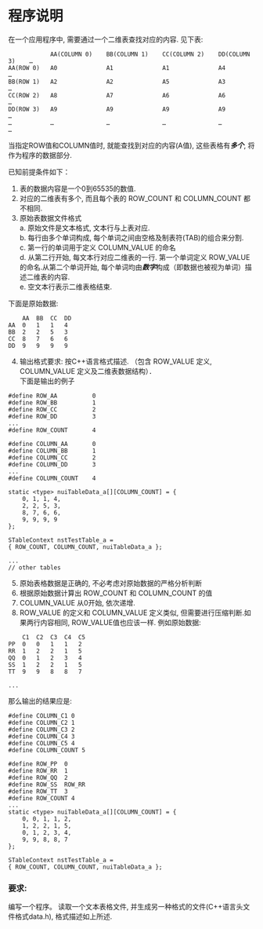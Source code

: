 # 程序说明

在一个应用程序中, 需要通过一个二维表查找对应的内容. 见下表: 
```  
            AA(COLUMN 0)    BB(COLUMN 1)    CC(COLUMN 2)    DD(COLUMN 3)	…   
AA(ROW 0)	A0	            A1	            A1	            A4              …   
BB(ROW 1)	A2	            A2	            A5	            A3              …   
CC(ROW 2)	A8	            A7	            A6	            A6              …   
DD(ROW 3)	A9	            A9	            A9	            A9              …   
…	        …	            …	            …	            …               …
```
当指定ROW值和COLUMN值时, 就能查找到对应的内容(A值),  这些表格有***多个***, 将作为程序的数据部分.

已知前提条件如下：
1.	表的数据内容是一个0到65535的数值.
2.	对应的二维表有多个, 而且每个表的 ROW_COUNT 和 COLUMN_COUNT 都不相同.
3.	原始表数据文件格式    
    a.	原始文件是文本格式, 文本行与上表对应.    
    b.	每行由多个单词构成, 每个单词之间由空格及制表符(TAB)的组合来分割.    
    c.	第一行的单词用于定义 COLUMN_VALUE 的命名    
    d.	从第二行开始, 每文本行对应二维表的一行. 第一个单词定义 ROW_VALUE 的命名.从第二个单词开始, 每个单词均由***数字***构成（即数据也被视为单词）描述二维表的内容.    
    e.	空文本行表示二维表格结束.    

下面是原始数据:    
```
    AA  BB  CC  DD    
AA	0   1   1   4    
BB	2   2   5   3    
CC	8   7   6   6    
DD	9   9   9	9    
```

4.	输出格式要求:
按C++语言格式描述. （包含 ROW_VALUE 定义, COLUMN_VALUE 定义及二维表数据结构）．     
下面是输出的例子

```
#define ROW_AA		    0
#define ROW_BB		    1
#define ROW_CC		    2
#define ROW_DD		    3
...
#define ROW_COUNT       4

#define COLUMN_AA       0
#define COLUMN_BB       1
#define COLUMN_CC       2
#define COLUMN_DD       3
...
#define COLUMN_COUNT    4

static <type> nuiTableData_a[][COLUMN_COUNT] = {
    0, 1, 1, 4,
    2, 2, 5, 3,
    8, 7, 6, 6,
    9, 9, 9, 9
};

STableContext nstTestTable_a =
{ ROW_COUNT, COLUMN_COUNT, nuiTableData_a };

...
// other tables

```
5.	原始表格数据是正确的, 不必考虑对原始数据的严格分析判断
6.	根据原始数据计算出 ROW_COUNT 和 COLUMN_COUNT 的值
7.	COLUMN_VALUE 从0开始, 依次递增.
8.	ROW_VALUE 的定义和 COLUMN_VALUE 定义类似, 但需要进行压缩判断.如果两行内容相同, ROW_VALUE值也应该一样.
例如原始数据:
```
    C1  C2  C3  C4  C5
PP	0	0	1	1	2
RR	1	2	2	1	5
QQ	0	1	2	3	4
SS	1	2	2	1	5
TT	9	9	8	8	7

...
```
那么输出的结果应是:
```
#define COLUMN_C1 0
#define COLUMN_C2 1
#define COLUMN_C3 2
#define COLUMN_C4 3
#define COLUMN_C5 4
#define COLUMN_COUNT 5

#define	ROW_PP	0
#define	ROW_RR	1
#define ROW_QQ	2
#define	ROW_SS	ROW_RR
#define	ROW_TT	3
#define ROW_COUNT 4
...
static <type> nuiTableData_a[][COLUMN_COUNT] = {
    0, 0, 1, 1, 2,
    1, 2, 2, 1, 5,
    0, 1, 2, 3, 4,
    9, 9, 8, 8, 7
};

STableContext nstTestTable_a =
{ ROW_COUNT, COLUMN_COUNT, nuiTableData_a };

```

### 要求:
编写一个程序。 读取一个文本表格文件, 并生成另一种格式的文件(C++语言头文件格式data.h), 格式描述如上所述.
